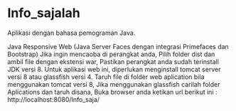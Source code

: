 # Info_sajalah
Aplikasi dengan bahasa pemograman Java.

Java Responsive Web (Java Server Faces dengan integrasi Primefaces dan Bootstrap)
Jika ingin mencaoba di perangkat anda, 
Pilih folder dist dan ambil file dengan ekstensi war,
Pastikan perangkat anda sudah terinstall JDK versi 8.
Untuk aplikasi web ini, diperlukan menginstall tomcat server versi 8 atau glassfish versi 4.
Taruh file di folder web aplication bila menggunakan tomcat versi 8,
Jika menggunakan glassfish carilah folder Aplications dan taruh disana,
Buka browser anda ketikan url berikut ini : http://localhost:8080/Info_saja/
